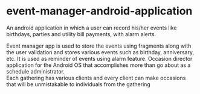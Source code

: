 # event-manager-android-application
An android application in which a user can record his/her events like birthdays, parties and utility bill payments, with alarm alerts.

Event manager app is used to store the events using fragments along with the user validation and stores various events such as birthday, anniversary, etc.
It is used as reminder of events using alarm feature. Occasion director application for the Android OS that accomplishes more than go about as a schedule administrator.  
Each gathering has various clients and every client can make occasions that will be unmistakable to individuals from the gathering 	
                   
